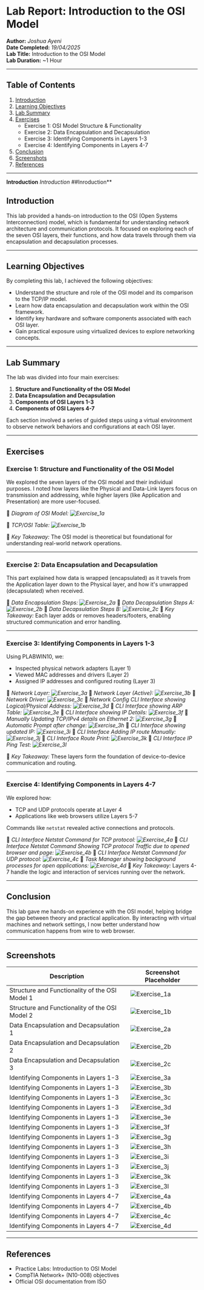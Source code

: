 # **Lab Report: Introduction to the OSI Model**

**Author:** *Joshua Ayeni*  
**Date Completed:** *19/04/2025*  
**Lab Title:** Introduction to the OSI Model  
**Lab Duration:** ~1 Hour  

---

## **Table of Contents**
1. [Introduction](#introduction)  
2. [Learning Objectives](#learning-objectives)  
3. [Lab Summary](#lab-summary)  
4. [Exercises](#exercises)  
    - Exercise 1: OSI Model Structure & Functionality  
    - Exercise 2: Data Encapsulation and Decapsulation  
    - Exercise 3: Identifying Components in Layers 1-3  
    - Exercise 4: Identifying Components in Layers 4-7  
5. [Conclusion](#conclusion)  
6. [Screenshots](#screenshots)  
7. [References](#references)

---
**Introduction**
*Introduction*
##Inroduction**



## **Introduction**

This lab provided a hands-on introduction to the OSI (Open Systems Interconnection) model, which is fundamental for understanding network architecture and communication protocols. It focused on exploring each of the seven OSI layers, their functions, and how data travels through them via encapsulation and decapsulation processes.

---

## **Learning Objectives**

By completing this lab, I achieved the following objectives:

- Understand the structure and role of the OSI model and its comparison to the TCP/IP model.
- Learn how data encapsulation and decapsulation work within the OSI framework.
- Identify key hardware and software components associated with each OSI layer.
- Gain practical exposure using virtualized devices to explore networking concepts.

---

## **Lab Summary**

The lab was divided into four main exercises:

1. **Structure and Functionality of the OSI Model**
2. **Data Encapsulation and Decapsulation**
3. **Components of OSI Layers 1-3**
4. **Components of OSI Layers 4-7**

Each section involved a series of guided steps using a virtual environment to observe network behaviors and configurations at each OSI layer.

---

## **Exercises**

### **Exercise 1: Structure and Functionality of the OSI Model**

We explored the seven layers of the OSI model and their individual purposes. I noted how layers like the Physical and Data-Link layers focus on transmission and addressing, while higher layers (like Application and Presentation) are more user-focused.

📸 *Diagram of OSI Model: ![Exercise_1a](Images/Exercise_1a.png)* 

📸 *TCP/OSI Table: ![Exercise_1b](Images/Exercise_1b.png)*

📌 *Key Takeaway:* The OSI model is theoretical but foundational for understanding real-world network operations.

---

### **Exercise 2: Data Encapsulation and Decapsulation**

This part explained how data is wrapped (encapsulated) as it travels from the Application layer down to the Physical layer, and how it's unwrapped (decapsulated) when received.

📸 *Data Encapsulation Steps: ![Exercise_2a](Images/Exercise_2a.png)*
📸 *Data Decapsulation Steps A: ![Exercise_2b](Images/Exercise_2b.png)*
📸 *Data Decapsulation Steps B: ![Exercise_2c](Images/Exercise_2c.png)*
📌 *Key Takeaway:* Each layer adds or removes headers/footers, enabling structured communication and error handling.

---

### **Exercise 3: Identifying Components in Layers 1-3**

Using PLABWIN10, we:

- Inspected physical network adapters (Layer 1)  
- Viewed MAC addresses and drivers (Layer 2)  
- Assigned IP addresses and configured routing (Layer 3)

📸 *Network Layer: ![Exercise_3a](Images/Exercise_3a.png)*
📸 *Network Layer (Active): ![Exercise_3b](Images/Exercise_3b.png)*
📸 *Network Driver: ![Exercise_3c](Images/Exercise_3c.png)*
📸 *Network Config *CLI Interface* showing Logical/Physical Address: ![Exercise_3d](Images/Exercise_3d.png)*
📸 *CLI Interface showing ARP Table: ![Exercise_3e](Images/Exercise_3e.png)*
📸 *CLI Interface showing IP Details: ![Exercise_3f](Images/Exercise_3f.png)*
📸 *Manually Updating TCP/IPv4 details on Ethernet 2: ![Exercise_3g](Images/Exercise_3g.png)*
📸 *Automatic Prompt after change: ![Exercise_3h](Images/Exercise_3h.png)*
📸 *CLI Interface showing updated IP: ![Exercise_3i](Images/Exercise_3i.png)*
📸 *CLI Interface Adding IP route Manually: ![Exercise_3j](Images/Exercise_3j.png)*
📸 *CLI Interface Route Print: ![Exercise_3k](Images/Exercise_3k.png)*
📸 *CLI Interface IP Ping Test: ![Exercise_3l](Images/Exercise_3l.png)*

📌 *Key Takeaway:* These layers form the foundation of device-to-device communication and routing.

---

### **Exercise 4: Identifying Components in Layers 4-7**

We explored how:

- TCP and UDP protocols operate at Layer 4  
- Applications like web browsers utilize Layers 5-7  

Commands like `netstat` revealed active connections and protocols.

📸 *CLI Interface Netstat Command for TCP protocol: ![Exercise_4a](Images/Exercise_4a.png)*
📸 *CLI Interface Netstat Command Showing TCP protocol Traffic due to opened browser and page: ![Exercise_4b](Images/Exercise_4b.png)*
📸 *CLI Interface Netstat Command for UDP protocol: ![Exercise_4c](Images/Exercise_4c.png)*
📸 *Task Manager showing background processes for open applications: ![Exercise_4d](Images/Exercise_4d.png)*
📌 *Key Takeaway:* Layers 4-7 handle the logic and interaction of services running over the network.

---

## **Conclusion**

This lab gave me hands-on experience with the OSI model, helping bridge the gap between theory and practical application. By interacting with virtual machines and network settings, I now better understand how communication happens from wire to web browser.

---

## **Screenshots**

| Description                          | Screenshot Placeholder           |
|--------------------------------------|----------------------------------|
| Structure and Functionality of the OSI Model   1           | ![Exercise_1a](Images/Exercise_1a.png)       |
| Structure and Functionality of the OSI Model   2        | ![Exercise_1b](Images/Exercise_1b.png)       |
| Data Encapsulation and Decapsulation 1                 | ![Exercise_2a](Images/Exercise_2a.png)       |
| Data Encapsulation and Decapsulation 2               | ![Exercise_2b](Images/Exercise_2b.png)       |
| Data Encapsulation and Decapsulation 3  | ![Exercise_2c](Images/Exercise_2c.png)       |
| Identifying Components in Layers 1-3                  | ![Exercise_3a](Images/Exercise_3a.png)       |
| Identifying Components in Layers 1-3           | ![Exercise_3b](Images/Exercise_3b.png)       |
| Identifying Components in Layers 1-3               | ![Exercise_3c](Images/Exercise_3c.png)       |
| Identifying Components in Layers 1-3               | ![Exercise_3d](Images/Exercise_3d.png)       |
| Identifying Components in Layers 1-3   | ![Exercise_3e](Images/Exercise_3e.png)       |
| Identifying Components in Layers 1-3                 | ![Exercise_3f](Images/Exercise_3f.png)       |
| Identifying Components in Layers 1-3         | ![Exercise_3g](Images/Exercise_3g.png)       |
| Identifying Components in Layers 1-3                | ![Exercise_3h](Images/Exercise_3h.png)       |
| Identifying Components in Layers 1-3               | ![Exercise_3i](Images/Exercise_3i.png)       |
| Identifying Components in Layers 1-3  | ![Exercise_3j](Images/Exercise_3j.png)       |
| Identifying Components in Layers 1-3  | ![Exercise_3k](Images/Exercise_3k.png)       |
| Identifying Components in Layers 1-3                 | ![Exercise_3l](Images/Exercise_3l.png)       |
| Identifying Components in Layers 4-7            | ![Exercise_4a](/Images/Exercise_4a.png)       |
| Identifying Components in Layers 4-7               | ![Exercise_4b](Images/Exercise_4b.png)       |
| Identifying Components in Layers 4-7            | ![Exercise_4c](Images/Exercise_4c.png)       |
| Identifying Components in Layers 4-7    | ![Exercise_4d](Images/Exercise_4d.png)   

---

## **References**

- Practice Labs: Introduction to OSI Model  
- CompTIA Network+ (N10-008) objectives  
- Official OSI documentation from ISO
